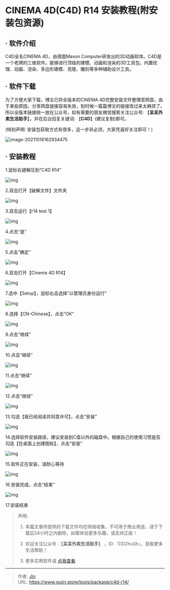 # CINEMA 4D(C4D) R14 安装教程(附安装包资源)


## · 软件介绍
C4D全名CINEMA 4D，由德国Maxon Computer研发出的3D动画软体。C4D是一个老牌的三维软件。能够进行顶级的建模、动画和渲染的3D工具包。内置纹理、动画、渲染、多边形建模、克隆、雕刻等多种辅助设计工具。

## · 软件下载
为了方便大家下载，博主已将全版本的CINEMA 4D完整安装文件整理至网盘，由于某些原因，分享网盘链接容易失效，到时候一篇篇博文的链接改过来太麻烦了。所以全版本链接统一放在公众号，如有需要的朋友微信搜索关注公众号: 【**呆呆外卖生活助手**】，并在后台回复关键词: 【**C4D**】(建议复制)即可。

(特别声明: 安装包获取方式有很多，这一步非必须，大家凭喜好关注即可！)

![image-20211016162934475](https://img.gujin.store/img/image-20211016162934475.png)

## · 安装教程

1.鼠标右键解压到“C4D R14”

![img](https://img.gujin.store/img/v2-8ba934b5251a2263a62414b3fa5bb493_720w.png)

2.双击打开【破解文件】文件夹

![img](https://img.gujin.store/img/v2-f81e8f070cfee2981dfbb94470d4c472_720w.png)

3.双击运行【r14 test 1】

![img](https://img.gujin.store/img/v2-16de4fcf327e46db9f2f97639bd6e6f6_720w.png)

4.点击“是”

![img](https://img.gujin.store/img/v2-0ca51301111d5f53ac7d98d57a347838_720w.png)

5.点击“确定”

![img](https://img.gujin.store/img/v2-05b9916f06073981e860ddb813451c8b_720w.png)

6.双击打开【Cinema 4D R14】

![img](https://img.gujin.store/img/v2-dfb189e6807f558e16e155c2676bfa87_720w.png)

7.选中【Setup】，鼠标右击选择“以管理员身份运行”

![img](https://img.gujin.store/img/v2-cd75c803021f0de729c5a6ea2e670a68_720w.png)

8.选择【CN-Chinese】，点击“OK”

![img](https://img.gujin.store/img/v2-182665d549867932e9ca3f7c991c3787_720w.png)

9.点击“继续”

![img](https://img.gujin.store/img/v2-9992e6967a481686ab3e05ea023e7551_720w.png)

10.点击“继续”

![img](https://img.gujin.store/img/v2-04bea4811329073300a5652a754f0aeb_720w.png)

11.点击“继续”

![img](https://img.gujin.store/img/v2-f8afd5cdc5bb75d9bb05eb2497304555_720w.png)

12.点击“继续”

![img](https://img.gujin.store/img/v2-7058413eec981470e04aa778a33a9ce5_720w.png)

13.勾选【我已经阅读并同意许可】，点击“安装”

![img](https://img.gujin.store/img/v2-4caba3719cdcfa8d9988308f299f9f20_720w.png)

14.选择软件安装路径，建议安装到C盘以外的磁盘中。根据自己的使用习惯是否勾选【在桌面上创建图标】，点击“安装”

![img](https://img.gujin.store/img/v2-7822f8adc82854a9cc77d3ada2b8bf05_720w.png)

15.软件正在安装，请耐心等待

![img](https://img.gujin.store/img/v2-1a0f474ea554730cb1975203fb9fc0ae_720w.png)

16.安装完成，点击“结束”

![img](https://img.gujin.store/img/v2-f5f2cbccc66acea1c73fa611f5635605_720w.png)

17.安装结束




> 声明: 
>
> 1. 本篇文章所提供的下载文件均在网络收集，不可用于商业用途，请于下载后24小时之内删除，如需体验更多乐趣，请支持正版！
>
> 2. 欢迎关注公众号：【**呆呆外卖生活助手**】 ，ID:『DDZhuSh』，获取更多生活帮助！
>
> 3. 更多实用软件请  [点我查看](/tools)

---

> 作者: [Jin](https://img.gujin.store/img/favicon.ico)  
> URL: https://www.gujin.store/tools/package/c4d-r14/  

